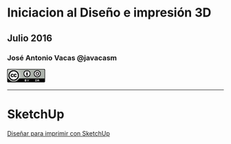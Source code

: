 # Iniciacion al Diseño e impresión 3D

## Julio  2016

### José Antonio Vacas @javacasm

![CCbySA](images/CCbySQ_88x31.png)

* *  *

# SketchUp

[Diseñar para imprimir con SketchUp](https://i.materialise.com/blog/3d-printing-with-sketchup/)
